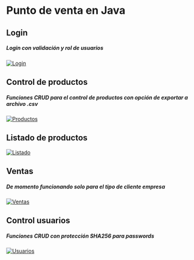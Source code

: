 # Punto de venta en Java
## Login
##### Login con validación y rol de usuarios 
[![Login](https://iili.io/t1syYX.png "Login")](https://iili.io/t1syYX.png "Login")
## Control de productos
##### Funciones CRUD para el control de productos con opción de exportar a archivo .csv
[![Productos](https://iili.io/t1Zwpn.png "Productos")](https://iili.io/t1Zwpn.png "Productos")
## Listado de productos
[![Listado](https://iili.io/t1tyP4.png "Listado")](https://iili.io/t1tyP4.png "Listado")
## Ventas
##### De momento funcionando solo para el tipo de cliente empresa
[![Ventas](https://iili.io/t1DxKQ.png "Ventas")](https://iili.io/t1DxKQ.png "Ventas")
## Control usuarios
##### Funciones CRUD con protección SHA256 para passwords
[![Usuarios](https://iili.io/t1DXbn.png "Usuarios")](https://iili.io/t1DXbn.png "Usuarios")
